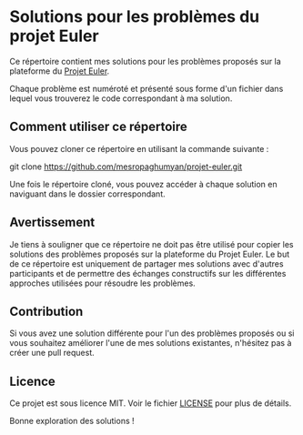 # Solutions pour les problèmes du projet Euler

Ce répertoire contient mes solutions pour les problèmes proposés sur la plateforme du [Projet Euler](https://projecteuler.net/).

Chaque problème est numéroté et présenté sous forme d'un fichier dans lequel vous trouverez le code correspondant à ma solution.

## Comment utiliser ce répertoire

Vous pouvez cloner ce répertoire en utilisant la commande suivante :

git clone https://github.com/mesropaghumyan/projet-euler.git

Une fois le répertoire cloné, vous pouvez accéder à chaque solution en naviguant dans le dossier correspondant.

## Avertissement

Je tiens à souligner que ce répertoire ne doit pas être utilisé pour copier les solutions des problèmes proposés sur la plateforme du Projet Euler. Le but de ce répertoire est uniquement de partager mes solutions avec d'autres participants et de permettre des échanges constructifs sur les différentes approches utilisées pour résoudre les problèmes.

## Contribution

Si vous avez une solution différente pour l'un des problèmes proposés ou si vous souhaitez améliorer l'une de mes solutions existantes, n'hésitez pas à créer une pull request.

## Licence

Ce projet est sous licence MIT. Voir le fichier [LICENSE](LICENSE) pour plus de détails.

Bonne exploration des solutions !
